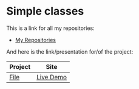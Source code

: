 # Simple classes

This is a link for all my repositories:

-   [My Repositories](https://github.com/DexxterGWM?tab=repositories)

And here is the link/presentation for/of the project:

| Project                                                                                                                     | Site                                                                           |
| --------------------------------------------------------------------------------------------------------------------------- | --------------------------------------------------------------------------------- |
| [File](https://github.com/DexxterGWM/DataStructures.1-Python/tree/main/Section)                             | [Live Demo](https://replit.com/@DexxterGWM/DataStructures1-Python-1?v=1)               |
